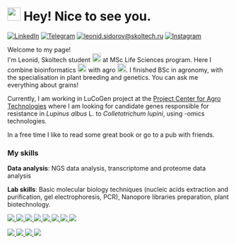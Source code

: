 <h1><img src="https://emojis.slackmojis.com/emojis/images/1531849430/4246/blob-sunglasses.gif?1531849430" width="30"/> Hey! Nice to see you.</h1>

[![LinkedIn](https://img.shields.io/badge/LinkedIn--brightgreen?style=social&logo=LinkedIn)](https://www.linkedin.com/in/leonid-sidorov-ba7ba821b)
[![Telegram](https://img.shields.io/badge/Telegram--brightgreen?style=social&logo=Telegram)](https://t.me/lesidon)
[![leonid.sidorov@skoltech.ru](https://img.shields.io/badge/leonid.sidorov@skoltech.ru--brightgreen?style=social&logo=gmail)](mailto:leonid.sidorov@skoltech.ru)
[![Instagram](https://img.shields.io/badge/Instagram--brightgreen?style=social&logo=Instagram)](https://www.instagram.com/lesidon/)


<p> Welcome to my page! </br> I'm Leonid, Skoltech student <a href="https://skoltech.ru"><img src="https://colab.ws/storage/images/resized/LqUPG0Ipu7ZHhte9r4gFTTptxQfmb37QHBQlKGJe_large.jpg" width="20"></a> at MSc Life Sciences program. Here I combine bioinformatics <img src="https://user-images.githubusercontent.com/122889154/224551218-b3f6b27d-e21e-4843-9f00-69a25077a577.png" width="20"> with agro <img src="https://cdn-icons-png.flaticon.com/512/263/263910.png" width="20">. I finished BSc in agronomy, with the specialisation in plant breeding and genetics. You can ask me everything about grains! </p>
<p>Currently, I am working in LuCoGen project at the <a href='https://agro.skoltech.ru/'>Project Center for Agro Technologies</a> where I am looking for candidate genes responsible for resistance in <i>Lupinus albus </i> L. to <i>Colletotrichum lupini</i>, using -omics technologies. 

<p>In a free time I like to read some great book or go to a pub with friends.</p>

<h3>My skills</h3>

<p><b>Data analysis</b>: NGS data analysis, transcriptome and proteome data analysis</p>
<p><b>Lab skills</b>: Basic molecular biology techniques (nucleic acids extraction and purification, gel electrophoresis, PCR), Nanopore libraries preparation, plant biotechnology. </p>

<p align="left">
   <a 
    href="https://code.visualstudio.com/" 
    target="_blank" rel="noreferrer"> 
    <img
        src="https://img.shields.io/badge/Python-FFD43B?style=for-the-badge&logo=python&logoColor=blue"
    /> 
 </a> 
      <a 
    href="https://code.visualstudio.com/" 
    target="_blank" rel="noreferrer"> 
    <img
        src="https://img.shields.io/badge/GNU%20Bash-4EAA25?style=for-the-badge&logo=GNU%20Bash&logoColor=white"
    /> 
 </a> 
 <a 
    href="https://code.visualstudio.com/" 
    target="_blank" rel="noreferrer"> 
    <img
        src="https://img.shields.io/badge/R-276DC3?style=for-the-badge&logo=r&logoColor=white"
    /> 
 </a>
   <a 
    href="https://code.visualstudio.com/" 
    target="_blank" rel="noreferrer"> 
    <img
        src="https://img.shields.io/badge/LaTeX-47A141?style=for-the-badge&logo=LaTeX&logoColor=white"
    /> 
 </a> 
 <a 
    href="https://code.visualstudio.com/" 
    target="_blank" rel="noreferrer"> 
    <img
        src="https://img.shields.io/badge/PyCharm-000000.svg?&style=for-the-badge&logo=PyCharm&logoColor=white"
    /> 
 </a> 
  <a 
    href="https://code.visualstudio.com/" 
    target="_blank" rel="noreferrer"> 
    <img
        src="https://img.shields.io/badge/Colab-F9AB00?style=for-the-badge&logo=googlecolab&color=525252"
    /> 
 </a> 
  <a 
    href="https://code.visualstudio.com/" 
    target="_blank" rel="noreferrer"> 
    <img
        src="https://img.shields.io/badge/RStudio-75AADB?style=for-the-badge&logo=RStudio&logoColor=white"
    /> 
 </a> 
     <a 
    href="https://code.visualstudio.com/" 
    target="_blank" rel="noreferrer"> 
    <img
        src="https://img.shields.io/badge/Overleaf-47A141?style=for-the-badge&logo=Overleaf&logoColor=white"
    /> 
 </a> 

   <a 
    href="https://code.visualstudio.com/" 
    target="_blank" rel="noreferrer"> 
    <img
        src="https://img.shields.io/badge/Pandas-2C2D72?style=for-the-badge&logo=pandas&logoColor=white"
    /> 
 </a> 
   <a 
    href="https://code.visualstudio.com/" 
    target="_blank" rel="noreferrer"> 
    <img
        src="https://img.shields.io/badge/Numpy-777BB4?style=for-the-badge&logo=numpy&logoColor=white"
    /> 
 </a> 
   <a 
    href="https://code.visualstudio.com/" 
    target="_blank" rel="noreferrer"> 
    <img
        src="https://img.shields.io/badge/Notion-000000?style=for-the-badge&logo=notion&logoColor=white"
    /> 
 </a> 
    <a 
    href="https://code.visualstudio.com/" 
    target="_blank" rel="noreferrer"> 
    <img
        src="https://img.shields.io/badge/Ubuntu-E95420?style=for-the-badge&logo=ubuntu&logoColor=white"
    /> 
 </a> 

